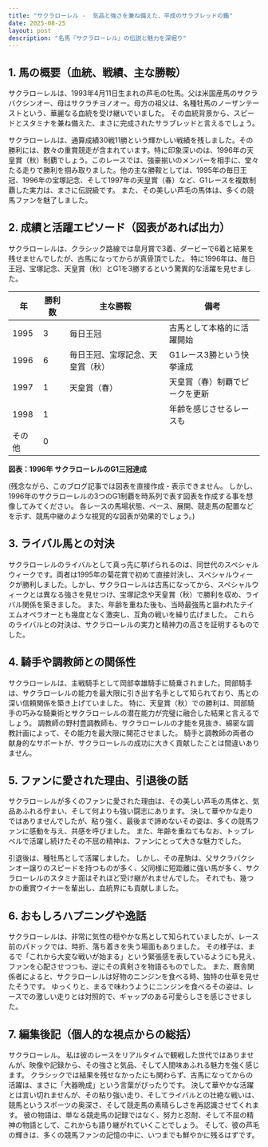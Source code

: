 ```yaml
---
title: "サクラローレル -  気品と強さを兼ね備えた、平成のサラブレッドの鑑"
date: 2025-08-25
layout: post
description: "名馬『サクラローレル』の伝説と魅力を深堀り"
---
```


## 1. 馬の概要（血統、戦績、主な勝鞍）

サクラローレルは、1993年4月11日生まれの芦毛の牡馬。父は米国産馬のサクラバクシンオー、母はサクラチヨノオー。母方の祖父は、名種牡馬のノーザンテーストという、華麗なる血統を受け継いでいました。  その血統背景から、スピードとスタミナを兼ね備えた、まさに完成されたサラブレッドと言えるでしょう。

サクラローレルは、通算成績30戦11勝という輝かしい戦績を残しました。その勝利には、数々の重賞競走が含まれています。特に印象深いのは、1996年の天皇賞（秋）制覇でしょう。このレースでは、強豪揃いのメンバーを相手に、堂々たる走りで勝利を掴み取りました。他の主な勝鞍としては、1995年の毎日王冠、1996年の宝塚記念、そして1997年の天皇賞（春）など、G1レースを複数制覇した実力は、まさに伝説級です。  また、その美しい芦毛の馬体は、多くの競馬ファンを魅了しました。


## 2. 成績と活躍エピソード（図表があれば出力）

サクラローレルは、クラシック路線では皐月賞で3着、ダービーで6着と結果を残せませんでしたが、古馬になってからが真骨頂でした。  特に1996年は、毎日王冠、宝塚記念、天皇賞（秋）とG1を3勝するという驚異的な活躍を見せました。

| 年 | 勝利数 | 主な勝鞍 | 備考 |
|---|---|---|---|
| 1995 | 3 | 毎日王冠 | 古馬として本格的に活躍開始 |
| 1996 | 6 | 毎日王冠、宝塚記念、天皇賞（秋） | G1レース3勝という快挙達成 |
| 1997 | 1 | 天皇賞（春） | 天皇賞（春）制覇でピークを更新 |
| 1998 | 1 |  | 年齢を感じさせるレースも |
| その他 | 0 |  |  |


**図表：1996年 サクラローレルのG1三冠達成**

(残念ながら、このブログ記事では図表を直接作成・表示できません。  しかし、1996年のサクラローレルの3つのG1制覇を時系列で表す図表を作成する事を想像してみてください。  各レースの馬場状態、ペース、展開、競走馬の配置などを示す、競馬中継のような視覚的な図表が効果的でしょう。)


## 3. ライバル馬との対決

サクラローレルのライバルとして真っ先に挙げられるのは、同世代のスペシャルウィークです。両者は1995年の菊花賞で初めて直接対決し、スペシャルウィークが勝利しました。しかし、サクラローレルは古馬になってから、スペシャルウィークとは異なる強さを見せつけ、宝塚記念や天皇賞（秋）で勝利を収め、ライバル関係を築きました。  また、年齢を重ねた後も、当時最強馬と謳われたテイエムオペラオーとも幾度となく激突し、互角の戦いを繰り広げました。  これらのライバルとの対決は、サクラローレルの実力と精神力の高さを証明するものでした。


## 4. 騎手や調教師との関係性

サクラローレルは、主戦騎手として岡部幸雄騎手に騎乗されました。岡部騎手は、サクラローレルの能力を最大限に引き出す名手として知られており、馬との深い信頼関係を築き上げていました。  特に、天皇賞（秋）での勝利は、岡部騎手の巧みな騎乗術とサクラローレルの潜在能力が完璧に融合した結果と言えるでしょう。  調教師の野村豊調教師も、サクラローレルの才能を見抜き、綿密な調教計画によって、その能力を最大限に開花させました。  騎手と調教師の両者の献身的なサポートが、サクラローレルの成功に大きく貢献したことは間違いありません。


## 5. ファンに愛された理由、引退後の話

サクラローレルが多くのファンに愛された理由は、その美しい芦毛の馬体と、気品あふれる佇まい、そして何よりも強い闘志にあります。  決して華やかな走りではありませんでしたが、粘り強く、最後まで諦めないその姿は、多くの競馬ファンに感動を与え、共感を呼びました。  また、年齢を重ねてもなお、トップレベルで活躍し続けたその不屈の精神は、ファンにとって大きな魅力でした。

引退後は、種牡馬として活躍しました。  しかし、その産駒は、父サクラバクシンオー譲りのスピードを持つものが多く、父同様に短距離に強い馬が多く、サクラローレルのスタミナ面はそれほど受け継がれませんでした。  それでも、幾つかの重賞ウイナーを輩出し、血統界にも貢献しました。


## 6. おもしろハプニングや逸話

サクラローレルは、非常に気性の穏やかな馬として知られていましたが、レース前のパドックでは、時折、落ち着きを失う場面もありました。  その様子は、まるで「これから大変な戦いが始まる」という緊張感を表しているようにも見え、ファンを心配させつつも、逆にその真剣さを物語るものでした。  また、厩舎関係者によると、サクラローレルは好物のニンジンを食べる時、独特の仕草を見せたそうです。  ゆっくりと、まるで味わうようにニンジンを食べるその姿は、レースでの激しい走りとは対照的で、ギャップのある可愛らしさを感じさせました。


## 7. 編集後記（個人的な視点からの総括）

サクラローレル。  私は彼のレースをリアルタイムで観戦した世代ではありませんが、映像や記録から、その強さと気品、そして人間味あふれる魅力を強く感じます。  クラシックでは結果を残せなかったにも関わらず、古馬になってからの活躍は、まさに「大器晩成」という言葉がぴったりです。  決して華やかな活躍とは言い切れませんが、その粘り強い走り、そしてライバルとの壮絶な戦いは、競馬というスポーツの奥深さ、そして競走馬の素晴らしさを再認識させてくれます。  彼の物語は、単なる競走馬の記録ではなく、努力と忍耐、そして不屈の精神の物語として、これからも語り継がれていくことでしょう。  そして、彼の芦毛の輝きは、多くの競馬ファンの記憶の中に、いつまでも鮮やかに残るはずです。
